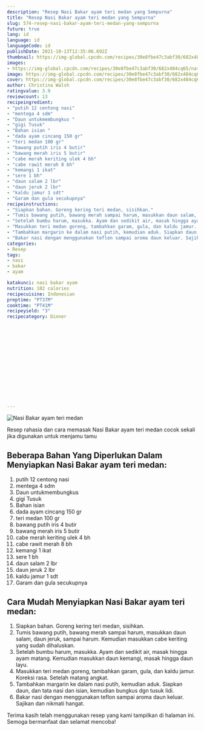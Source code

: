 ```yaml
---
description: "Resep Nasi Bakar ayam teri medan yang Sempurna"
title: "Resep Nasi Bakar ayam teri medan yang Sempurna"
slug: 574-resep-nasi-bakar-ayam-teri-medan-yang-sempurna
future: true
lang: id
language: id
languageCode: id
publishDate: 2021-10-13T12:35:06.692Z 
thumbnail: https://img-global.cpcdn.com/recipes/30e8fbe47c3abf30/682x484cq65/nasi-bakar-ayam-teri-medan-foto-resep-utama.png
images:
- https://img-global.cpcdn.com/recipes/30e8fbe47c3abf30/682x484cq65/nasi-bakar-ayam-teri-medan-foto-resep-utama.png
image: https://img-global.cpcdn.com/recipes/30e8fbe47c3abf30/682x484cq65/nasi-bakar-ayam-teri-medan-foto-resep-utama.png
cover: https://img-global.cpcdn.com/recipes/30e8fbe47c3abf30/682x484cq65/nasi-bakar-ayam-teri-medan-foto-resep-utama.png
author: Christina Walsh
ratingvalue: 3.9
reviewcount: 13
recipeingredient:
- "putih 12 centong nasi"
- "mentega 4 sdm"
- "Daun untukmembungkus "
- "gigi Tusuk"
- "Bahan isian "
- "dada ayam cincang 150 gr"
- "teri medan 100 gr"
- "bawang putih iris 4 butir"
- "bawang merah iris 5 butir"
- "cabe merah keriting ulek 4 bh"
- "cabe rawit merah 8 bh"
- "kemangi 1 ikat"
- "sere 1 bh"
- "daun salam 2 lbr"
- "daun jeruk 2 lbr"
- "kaldu jamur 1 sdt"
- "Garam dan gula secukupnya"
recipeinstructions:
- "Siapkan bahan. Goreng kering teri medan, sisihkan."
- "Tumis bawang putih, bawang merah sampai harum, masukkan daun salam, daun jeruk, sampai harum. Kemudian masukkan cabe keriting yang sudah dihaluskan."
- "Setelah bumbu harum, masukka. Ayam dan sedikit air, masak hingga ayam matang. Kemudian masukkan daun kemangi, masak hingga daun layu."
- "Masukkan teri medan goreng, tambahkan garam, gula, dan kaldu jamur. Koreksi rasa. Setelah matang angkat."
- "Tambahkan margarin ke dalam nasi putih, kemudian aduk. Siapkan daun, dan tata nasi dan isian, kemudian bungkus dgn tusuk lidi."
- "Bakar nasi dengan menggunakan teflon sampai aroma daun keluar. Sajikan dan nikmati hangat."
categories:
- Resep
tags:
- nasi
- bakar
- ayam

katakunci: nasi bakar ayam 
nutrition: 102 calories
recipecuisine: Indonesian
preptime: "PT37M"
cooktime: "PT41M"
recipeyield: "3"
recipecategory: Dinner


     
    
    
    
    
    
    
    
    
    
    
      
    
---
```



![Nasi Bakar ayam teri medan](https://img-global.cpcdn.com/recipes/30e8fbe47c3abf30/682x484cq65/nasi-bakar-ayam-teri-medan-foto-resep-utama.png)

Resep rahasia dan cara memasak  Nasi Bakar ayam teri medan cocok sekali jika digunakan untuk menjamu tamu

<!--inarticleads1-->

## Beberapa Bahan Yang Diperlukan Dalam Menyiapkan Nasi Bakar ayam teri medan:

1. putih 12 centong nasi
1. mentega 4 sdm
1. Daun untukmembungkus 
1. gigi Tusuk
1. Bahan isian 
1. dada ayam cincang 150 gr
1. teri medan 100 gr
1. bawang putih iris 4 butir
1. bawang merah iris 5 butir
1. cabe merah keriting ulek 4 bh
1. cabe rawit merah 8 bh
1. kemangi 1 ikat
1. sere 1 bh
1. daun salam 2 lbr
1. daun jeruk 2 lbr
1. kaldu jamur 1 sdt
1. Garam dan gula secukupnya



<!--inarticleads2-->

## Cara Mudah Menyiapkan Nasi Bakar ayam teri medan:

1. Siapkan bahan. Goreng kering teri medan, sisihkan.
1. Tumis bawang putih, bawang merah sampai harum, masukkan daun salam, daun jeruk, sampai harum. Kemudian masukkan cabe keriting yang sudah dihaluskan.
1. Setelah bumbu harum, masukka. Ayam dan sedikit air, masak hingga ayam matang. Kemudian masukkan daun kemangi, masak hingga daun layu.
1. Masukkan teri medan goreng, tambahkan garam, gula, dan kaldu jamur. Koreksi rasa. Setelah matang angkat.
1. Tambahkan margarin ke dalam nasi putih, kemudian aduk. Siapkan daun, dan tata nasi dan isian, kemudian bungkus dgn tusuk lidi.
1. Bakar nasi dengan menggunakan teflon sampai aroma daun keluar. Sajikan dan nikmati hangat.




Terima kasih telah menggunakan resep yang kami tampilkan di halaman ini. Semoga bermanfaat dan selamat mencoba!
